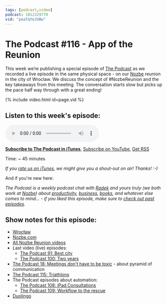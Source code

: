 ```yaml
---
tags: [podcast,video]
podcast: 1012329770
vid: "peaTqYeJUBw"
---
```


# The Podcast #116 - App of the Reunion

This week we’re publishing a special episode of [The Podcast][p] as we recorded a live episode in the same physical space - on our [Nozbe][n] reunion in the city of Wroclaw. We discuss the concept of #NozbeReunion and the key takeaways from this meeting. The conversation starts slow but picks up the pace half way through with a great ending!

{% include video.html id=page.vid %}

<!--More-->

## Listen to this week's episode:

<audio controls>
<source src="https://files.nozbe.com/podcast/116.mp3" type="audio/mpeg">
</audio>

**[Subscribe to The Podcast in iTunes][i]**, [Subscribe on YouTube][y], [Get RSS][rss]

Time: ~ 45 minutes

*If you [rate us on iTunes][i], we might give you a shout-out on air! Thanks! :-)*

And if you're new here:

*The Podcast is a weekly podcast chat with [Radek][r] and yours truly (we both work at [Nozbe][n]) about [productivity](/productivity), [business](/business), [books](/books), and whatever else comes to mind… - if you liked this episode, make sure to [check out past episodes](/podcast).*

## Show notes for this episode:

  * [Wrocław](https://en.wikipedia.org/wiki/Wroc%C5%82aw)
  * [Nozbe.com](https://michael.gratis/nozbe)
  * [All Nozbe Reunion videos](https://www.youtube.com/watch?v=Z2RpaI8dgmM&index=1&list=PL4VGcOPPsP4Oo4U07VkEJ4oZ8TzZqO5Sy)
  * Last video (live) episodes:
    * [The Podcast 91: Best city](/podcast-91)
    * [The Podcast 100: Two years](/podcast-100)
  * [The Podcast 18: Meetings don't have to be toxic](/podcast-18) - about pyramid of communication
  * [The Podcast 115: Triathlons](/podcast-115)
  * The Podcast episodes about automation:
    * [The Podcast 108: iPad Consultations](/podcast-108)
    * [The Podcast 109: Workflow to the rescue](/podcast-109)
  * [Duolingo](/podcast-115)

[y]: https://michael.gratis/thepodcastyt
[rss]: https://thepodcast.fm/episodes?format=RSS
[e]: /podcast-116

[p]: /podcast
[n]: https://michael.gratis/nozbe
[r]: https://michael.gratis/radex
[i]: https://michael.gratis/thepodcast
[o]: https://michael.gratis/ipadonly

